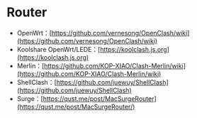 # Router

* OpenWrt：[https://github.com/vernesong/OpenClash/wiki](https://github.com/vernesong/OpenClash/wiki)
* Koolshare OpenWrt/LEDE：[https://koolclash.js.org](https://koolclash.js.org)
* Merlin：[https://github.com/KOP-XIAO/Clash-Merlin/wiki](https://github.com/KOP-XIAO/Clash-Merlin/wiki)
* ShellClash：[https://github.com/juewuy/ShellClash](https://github.com/juewuy/ShellClash)
* Surge：[https://qust.me/post/MacSurgeRouter](https://qust.me/post/MacSurgeRouter/)
